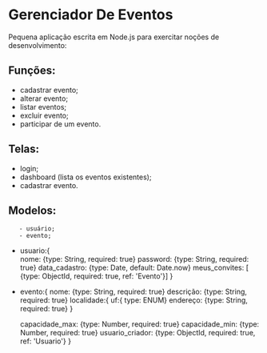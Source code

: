 # Gerenciador De Eventos
Pequena aplicação escrita em Node.js para exercitar noções de desenvolvimento: 

## Funções: 
 - cadastrar evento; 
 - alterar evento; 
 - listar eventos; 
 - excluir evento; 
 - participar de um evento.

## Telas: 
  - login; 
  - dashboard (lista os eventos existentes); 
  - cadastrar evento.

## Modelos: 
       - usuário; 
       - evento;

- usuario:{  
	nome: {type: String, required: true}
	password: {type: String, required: true}
	data_cadastro: {type: Date, default: Date.now}
	meus_convites: [ {type: ObjectId, required: true, ref: 'Evento'}]
}

- evento:{
	nome: {type: String, required: true}
	descrição: {type: String, required: true}
	localidade:{
	     uf:{ type: ENUM}
	     endereço: {type: String, required: true}
	}

	capacidade_max: {type: Number, required: true}
	capacidade_min:  {type: Number, required: true}
	usuario_criador: {type: ObjectId, required: true, ref: 'Usuario'}
}